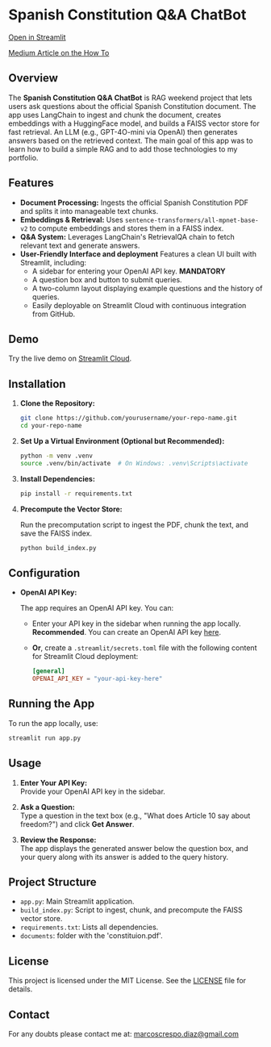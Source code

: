 # Spanish Constitution Q&A ChatBot

[Open in Streamlit](https://chatbot-4g5ea76rwyjj9e9biaa49y.streamlit.app/)

[Medium Article on the How To](link)

## Overview

The **Spanish Constitution Q&A ChatBot** is RAG weekend project that lets users ask questions about the official Spanish Constitution document. The app uses LangChain to ingest and chunk the document, creates embeddings with a HuggingFace model, and builds a FAISS vector store for fast retrieval. An LLM (e.g., GPT-4O-mini via OpenAI) then generates answers based on the retrieved context.
The main goal of this app was to learn how to build a simple RAG and to add those technologies to my portfolio.
## Features

- **Document Processing:** Ingests the official Spanish Constitution PDF and splits it into manageable text chunks.
- **Embeddings & Retrieval:** Uses `sentence-transformers/all-mpnet-base-v2` to compute embeddings and stores them in a FAISS index.
- **Q&A System:** Leverages LangChain's RetrievalQA chain to fetch relevant text and generate answers.
- **User-Friendly Interface and deployment** Features a clean UI built with Streamlit, including:
  - A sidebar for entering your OpenAI API key. **MANDATORY**
  - A question box and button to submit queries.
  - A two-column layout displaying example questions and the history of queries.
  - Easily deployable on Streamlit Cloud with continuous integration from GitHub.

## Demo

Try the live demo on [Streamlit Cloud](https://chatbot-4g5ea76rwyjj9e9biaa49y.streamlit.app/).

## Installation

1. **Clone the Repository:**

   ```bash
   git clone https://github.com/yourusername/your-repo-name.git
   cd your-repo-name
   ```

2. **Set Up a Virtual Environment (Optional but Recommended):**

   ```bash
   python -m venv .venv
   source .venv/bin/activate  # On Windows: .venv\Scripts\activate
   ```

3. **Install Dependencies:**

   ```bash
   pip install -r requirements.txt
   ```

4. **Precompute the Vector Store:**

   Run the precomputation script to ingest the PDF, chunk the text, and save the FAISS index. 

   ```bash
   python build_index.py
   ```

## Configuration

- **OpenAI API Key:**

  The app requires an OpenAI API key. You can:
  
  - Enter your API key in the sidebar when running the app locally. **Recommended**. You can create an OpenAI API key [here](https://help.openai.com/en/articles/4936850-where-do-i-find-my-openai-api-key).
  - **Or**, create a `.streamlit/secrets.toml` file with the following content for Streamlit Cloud deployment:

    ```toml
    [general]
    OPENAI_API_KEY = "your-api-key-here"
    ```

## Running the App

To run the app locally, use:

```bash
streamlit run app.py
```

## Usage

1. **Enter Your API Key:**  
   Provide your OpenAI API key in the sidebar.

2. **Ask a Question:**  
   Type a question in the text box (e.g., "What does Article 10 say about freedom?") and click **Get Answer**.

3. **Review the Response:**  
   The app displays the generated answer below the question box, and your query along with its answer is added to the query history.

## Project Structure

- `app.py`: Main Streamlit application.
- `build_index.py`: Script to ingest, chunk, and precompute the FAISS vector store.
- `requirements.txt`: Lists all dependencies.
- `documents`: folder with the 'constituion.pdf'.

## License

This project is licensed under the MIT License. See the [LICENSE](LICENSE) file for details.

## Contact
For any doubts please contact me at: marcoscrespo.diaz@gmail.com
